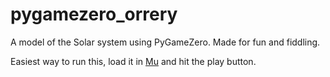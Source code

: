 # pygamezero_orrery

A model of the Solar system using PyGameZero. Made for fun and fiddling.

Easiest way to run this, load it in [Mu](https://codewith.mu) and hit the play button.

